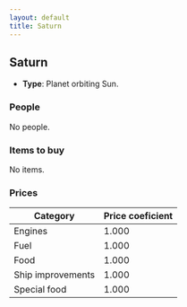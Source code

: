 ```yaml
---
layout: default
title: Saturn
---
```


## Saturn
* **Type**: Planet orbiting Sun.
### People
No people.
### Items to buy
No items.
### Prices
| Category | Price coeficient |
|----------|------------------|
| Engines | 1.000 |
| Fuel | 1.000 |
| Food | 1.000 |
| Ship improvements | 1.000 |
| Special food | 1.000 |
